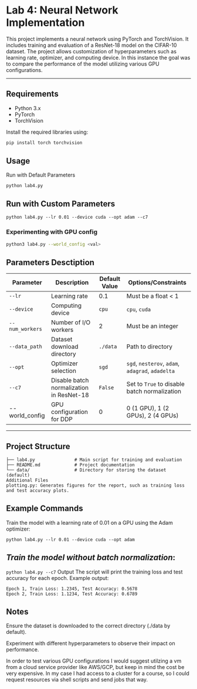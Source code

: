 # Lab 4: Neural Network Implementation

This project implements a neural network using PyTorch and TorchVision. It includes training and evaluation of a ResNet-18 model on the CIFAR-10 dataset. The project allows customization of hyperparameters such as learning rate, optimizer, and computing device. In this instance the goal was to compare the performance of the model utilizing various GPU configurations.

---

## **Requirements**
- Python 3.x
- PyTorch
- TorchVision

Install the required libraries using:
```bash
pip install torch torchvision
```

## **Usage**
Run with Default Parameters
```
python lab4.py
```
## **Run with Custom Parameters**
```
python lab4.py --lr 0.01 --device cuda --opt adam --c7
```

### Experimenting with GPU config
```bash
python3 lab4.py --world_config <val>
```


## **Parameters Desctiption**
| Parameter      | Description                                                                 | Default Value | Options/Constraints                     |
|----------------|-----------------------------------------------------------------------------|---------------|-----------------------------------------|
| `--lr`         | Learning rate                                                               | 0.1           | Must be a float < 1                     |
| `--device`     | Computing device                                                            | `cpu`         | `cpu`, `cuda`                           |
| `--num_workers`| Number of I/O workers                                                       | 2             | Must be an integer                      |
| `--data_path`  | Dataset download directory                                                  | `./data`      | Path to directory                       |
| `--opt`        | Optimizer selection                                                         | `sgd`         | `sgd`, `nesterov`, `adam`, `adagrad`, `adadelta` |
| `--c7`         | Disable batch normalization in ResNet-18                                    | `False`       | Set to `True` to disable batch normalization |
|--world_config	 | GPU configuration for DDP                                                   | 0             |	0  (1 GPU), 1 (2 GPUs), 2 (4 GPUs) |
---

## Project Structure
```lab4/
├── lab4.py               # Main script for training and evaluation
├── README.md             # Project documentation
└── data/                 # Directory for storing the dataset (default)
Additional Files
plotting.py: Generates figures for the report, such as training loss and test accuracy plots.
```

## Example Commands
Train the model with a learning rate of 0.01 on a GPU using the Adam optimizer:

```python lab4.py --lr 0.01 --device cuda --opt adam```
## ***Train the model without batch normalization***:

```python lab4.py --c7```
Output
The script will print the training loss and test accuracy for each epoch. Example output:

```
Epoch 1, Train Loss: 1.2345, Test Accuracy: 0.5678
Epoch 2, Train Loss: 1.1234, Test Accuracy: 0.6789
```

## Notes
Ensure the dataset is downloaded to the correct directory (./data by default).

Experiment with different hyperparameters to observe their impact on performance.

In order to test various GPU configurations I would suggest utilzing a vm from a cloud service provider like AWS/GCP, but keep in mind the cost be very expensive. In my case I had access to a cluster for a course, so I could request resources via shell scripts and send jobs that way.



